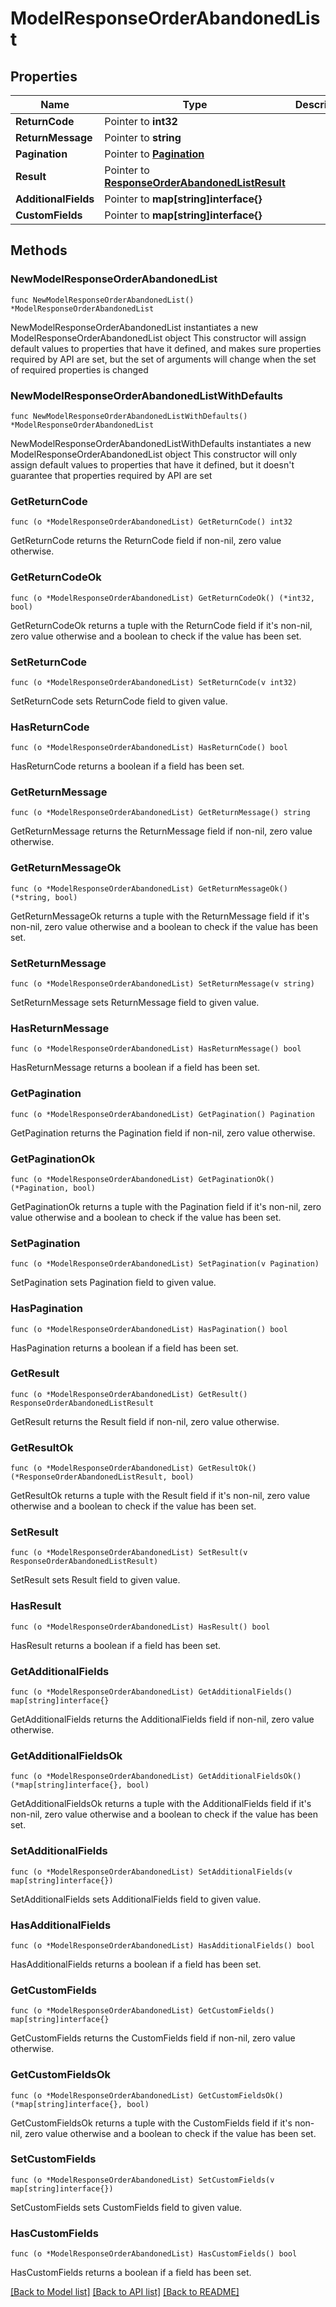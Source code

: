 # ModelResponseOrderAbandonedList

## Properties

Name | Type | Description | Notes
------------ | ------------- | ------------- | -------------
**ReturnCode** | Pointer to **int32** |  | [optional] 
**ReturnMessage** | Pointer to **string** |  | [optional] 
**Pagination** | Pointer to [**Pagination**](Pagination.md) |  | [optional] 
**Result** | Pointer to [**ResponseOrderAbandonedListResult**](ResponseOrderAbandonedListResult.md) |  | [optional] 
**AdditionalFields** | Pointer to **map[string]interface{}** |  | [optional] 
**CustomFields** | Pointer to **map[string]interface{}** |  | [optional] 

## Methods

### NewModelResponseOrderAbandonedList

`func NewModelResponseOrderAbandonedList() *ModelResponseOrderAbandonedList`

NewModelResponseOrderAbandonedList instantiates a new ModelResponseOrderAbandonedList object
This constructor will assign default values to properties that have it defined,
and makes sure properties required by API are set, but the set of arguments
will change when the set of required properties is changed

### NewModelResponseOrderAbandonedListWithDefaults

`func NewModelResponseOrderAbandonedListWithDefaults() *ModelResponseOrderAbandonedList`

NewModelResponseOrderAbandonedListWithDefaults instantiates a new ModelResponseOrderAbandonedList object
This constructor will only assign default values to properties that have it defined,
but it doesn't guarantee that properties required by API are set

### GetReturnCode

`func (o *ModelResponseOrderAbandonedList) GetReturnCode() int32`

GetReturnCode returns the ReturnCode field if non-nil, zero value otherwise.

### GetReturnCodeOk

`func (o *ModelResponseOrderAbandonedList) GetReturnCodeOk() (*int32, bool)`

GetReturnCodeOk returns a tuple with the ReturnCode field if it's non-nil, zero value otherwise
and a boolean to check if the value has been set.

### SetReturnCode

`func (o *ModelResponseOrderAbandonedList) SetReturnCode(v int32)`

SetReturnCode sets ReturnCode field to given value.

### HasReturnCode

`func (o *ModelResponseOrderAbandonedList) HasReturnCode() bool`

HasReturnCode returns a boolean if a field has been set.

### GetReturnMessage

`func (o *ModelResponseOrderAbandonedList) GetReturnMessage() string`

GetReturnMessage returns the ReturnMessage field if non-nil, zero value otherwise.

### GetReturnMessageOk

`func (o *ModelResponseOrderAbandonedList) GetReturnMessageOk() (*string, bool)`

GetReturnMessageOk returns a tuple with the ReturnMessage field if it's non-nil, zero value otherwise
and a boolean to check if the value has been set.

### SetReturnMessage

`func (o *ModelResponseOrderAbandonedList) SetReturnMessage(v string)`

SetReturnMessage sets ReturnMessage field to given value.

### HasReturnMessage

`func (o *ModelResponseOrderAbandonedList) HasReturnMessage() bool`

HasReturnMessage returns a boolean if a field has been set.

### GetPagination

`func (o *ModelResponseOrderAbandonedList) GetPagination() Pagination`

GetPagination returns the Pagination field if non-nil, zero value otherwise.

### GetPaginationOk

`func (o *ModelResponseOrderAbandonedList) GetPaginationOk() (*Pagination, bool)`

GetPaginationOk returns a tuple with the Pagination field if it's non-nil, zero value otherwise
and a boolean to check if the value has been set.

### SetPagination

`func (o *ModelResponseOrderAbandonedList) SetPagination(v Pagination)`

SetPagination sets Pagination field to given value.

### HasPagination

`func (o *ModelResponseOrderAbandonedList) HasPagination() bool`

HasPagination returns a boolean if a field has been set.

### GetResult

`func (o *ModelResponseOrderAbandonedList) GetResult() ResponseOrderAbandonedListResult`

GetResult returns the Result field if non-nil, zero value otherwise.

### GetResultOk

`func (o *ModelResponseOrderAbandonedList) GetResultOk() (*ResponseOrderAbandonedListResult, bool)`

GetResultOk returns a tuple with the Result field if it's non-nil, zero value otherwise
and a boolean to check if the value has been set.

### SetResult

`func (o *ModelResponseOrderAbandonedList) SetResult(v ResponseOrderAbandonedListResult)`

SetResult sets Result field to given value.

### HasResult

`func (o *ModelResponseOrderAbandonedList) HasResult() bool`

HasResult returns a boolean if a field has been set.

### GetAdditionalFields

`func (o *ModelResponseOrderAbandonedList) GetAdditionalFields() map[string]interface{}`

GetAdditionalFields returns the AdditionalFields field if non-nil, zero value otherwise.

### GetAdditionalFieldsOk

`func (o *ModelResponseOrderAbandonedList) GetAdditionalFieldsOk() (*map[string]interface{}, bool)`

GetAdditionalFieldsOk returns a tuple with the AdditionalFields field if it's non-nil, zero value otherwise
and a boolean to check if the value has been set.

### SetAdditionalFields

`func (o *ModelResponseOrderAbandonedList) SetAdditionalFields(v map[string]interface{})`

SetAdditionalFields sets AdditionalFields field to given value.

### HasAdditionalFields

`func (o *ModelResponseOrderAbandonedList) HasAdditionalFields() bool`

HasAdditionalFields returns a boolean if a field has been set.

### GetCustomFields

`func (o *ModelResponseOrderAbandonedList) GetCustomFields() map[string]interface{}`

GetCustomFields returns the CustomFields field if non-nil, zero value otherwise.

### GetCustomFieldsOk

`func (o *ModelResponseOrderAbandonedList) GetCustomFieldsOk() (*map[string]interface{}, bool)`

GetCustomFieldsOk returns a tuple with the CustomFields field if it's non-nil, zero value otherwise
and a boolean to check if the value has been set.

### SetCustomFields

`func (o *ModelResponseOrderAbandonedList) SetCustomFields(v map[string]interface{})`

SetCustomFields sets CustomFields field to given value.

### HasCustomFields

`func (o *ModelResponseOrderAbandonedList) HasCustomFields() bool`

HasCustomFields returns a boolean if a field has been set.


[[Back to Model list]](../README.md#documentation-for-models) [[Back to API list]](../README.md#documentation-for-api-endpoints) [[Back to README]](../README.md)


